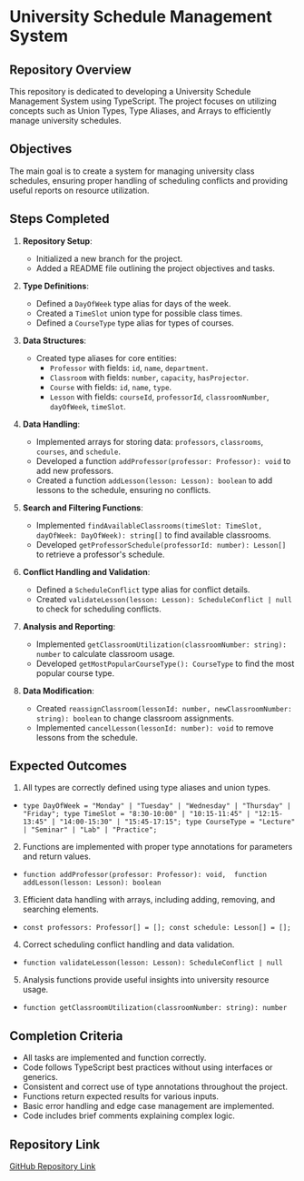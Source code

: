 # University Schedule Management System

## Repository Overview

This repository is dedicated to developing a University Schedule Management System using TypeScript. The project focuses on utilizing concepts such as Union Types, Type Aliases, and Arrays to efficiently manage university schedules.

## Objectives

The main goal is to create a system for managing university class schedules, ensuring proper handling of scheduling conflicts and providing useful reports on resource utilization.

## Steps Completed

1. **Repository Setup**:

   - Initialized a new branch for the project.
   - Added a README file outlining the project objectives and tasks.

2. **Type Definitions**:

   - Defined a `DayOfWeek` type alias for days of the week.
   - Created a `TimeSlot` union type for possible class times.
   - Defined a `CourseType` type alias for types of courses.

3. **Data Structures**:

   - Created type aliases for core entities:
     - `Professor` with fields: `id`, `name`, `department`.
     - `Classroom` with fields: `number`, `capacity`, `hasProjector`.
     - `Course` with fields: `id`, `name`, `type`.
     - `Lesson` with fields: `courseId`, `professorId`, `classroomNumber`, `dayOfWeek`, `timeSlot`.

4. **Data Handling**:

   - Implemented arrays for storing data: `professors`, `classrooms`, `courses`, and `schedule`.
   - Developed a function `addProfessor(professor: Professor): void` to add new professors.
   - Created a function `addLesson(lesson: Lesson): boolean` to add lessons to the schedule, ensuring no conflicts.

5. **Search and Filtering Functions**:

   - Implemented `findAvailableClassrooms(timeSlot: TimeSlot, dayOfWeek: DayOfWeek): string[]` to find available classrooms.
   - Developed `getProfessorSchedule(professorId: number): Lesson[]` to retrieve a professor's schedule.

6. **Conflict Handling and Validation**:

   - Defined a `ScheduleConflict` type alias for conflict details.
   - Created `validateLesson(lesson: Lesson): ScheduleConflict | null` to check for scheduling conflicts.

7. **Analysis and Reporting**:

   - Implemented `getClassroomUtilization(classroomNumber: string): number` to calculate classroom usage.
   - Developed `getMostPopularCourseType(): CourseType` to find the most popular course type.

8. **Data Modification**:
   - Created `reassignClassroom(lessonId: number, newClassroomNumber: string): boolean` to change classroom assignments.
   - Implemented `cancelLesson(lessonId: number): void` to remove lessons from the schedule.

## Expected Outcomes

1. All types are correctly defined using type aliases and union types.

- `type DayOfWeek = "Monday" | "Tuesday" | "Wednesday" | "Thursday" | "Friday";
type TimeSlot = "8:30-10:00" | "10:15-11:45" | "12:15-13:45" | "14:00-15:30" | "15:45-17:15";
type CourseType = "Lecture" | "Seminar" | "Lab" | "Practice";
`

2. Functions are implemented with proper type annotations for parameters and return values.

- `function addProfessor(professor: Professor): void, 
function addLesson(lesson: Lesson): boolean`

3. Efficient data handling with arrays, including adding, removing, and searching elements.

- `const professors: Professor[] = [];
const schedule: Lesson[] = [];`

4. Correct scheduling conflict handling and data validation.

- `function validateLesson(lesson: Lesson): ScheduleConflict | null`

5. Analysis functions provide useful insights into university resource usage.

- `function getClassroomUtilization(classroomNumber: string): number`

## Completion Criteria

- All tasks are implemented and function correctly.
- Code follows TypeScript best practices without using interfaces or generics.
- Consistent and correct use of type annotations throughout the project.
- Functions return expected results for various inputs.
- Basic error handling and edge case management are implemented.
- Code includes brief comments explaining complex logic.

## Repository Link

[GitHub Repository Link](https://github.com/KpoJleBapKa/kpojlebapka.github.io/tree/feature/schedule_management_system)
